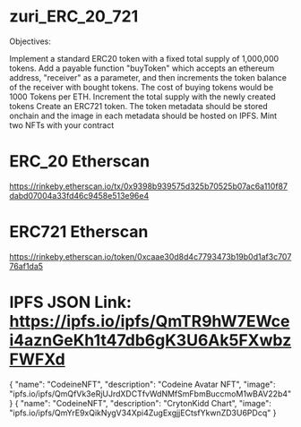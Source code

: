 # zuri_ERC_20_721

Objectives:

Implement a standard ERC20 token with a fixed total supply of 1,000,000 tokens. Add a payable function "buyToken" which accepts an ethereum address, "receiver" as a parameter, and then increments the token balance of the receiver with bought tokens.  The cost of buying tokens would be 1000 Tokens per ETH. Increment the total supply with the newly created tokens
Create an ERC721 token. The token metadata should be stored onchain and the image in each metadata should be hosted on IPFS. Mint two NFTs with your contract

# ERC_20 Etherscan
https://rinkeby.etherscan.io/tx/0x9398b939575d325b70525b07ac6a110f87dabd07004a33fd46c9458e513e96e4


# ERC721 Etherscan
https://rinkeby.etherscan.io/token/0xcaae30d8d4c7793473b19b0d1af3c70776af1da5


# IPFS JSON Link: https://ipfs.io/ipfs/QmTR9hW7EWcei4aznGeKh1t47db6gK3U6Ak5FXwbzFWFXd
{
	"name": "CodeineNFT",
	"description": "Codeine Avatar NFT",
	"image": "ipfs.io/ipfs/QmQfVk3eRjUJrdXDCTfvWdNMfSmFbmBuccmoM1wBAV22b4"
}
{
	"name": "CodeineNFT",
	"description": "CrytonKidd Chart",
	"image": "ipfs.io/ipfs/QmYrE9xQikNygV34Xpi4ZugExgjjECtsfYkwnZD3U6PDcq"
}
